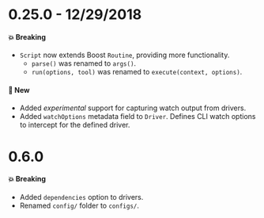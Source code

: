 # 0.25.0 - 12/29/2018

#### 💥 Breaking

- `Script` now extends Boost `Routine`, providing more functionality.
  - `parse()` was renamed to `args()`.
  - `run(options, tool)` was renamed to `execute(context, options)`.

#### 🚀 New

- Added _experimental_ support for capturing watch output from drivers.
- Added `watchOptions` metadata field to `Driver`. Defines CLI watch options to intercept for the
  defined driver.

# 0.6.0

#### 💥 Breaking

- Added `dependencies` option to drivers.
- Renamed `config/` folder to `configs/`.
